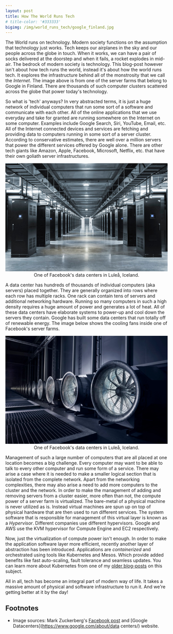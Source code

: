 ```yaml
---
layout: post
title: How The World Runs Tech
# title-color: '#333333'
bigimg: /img/world_runs_tech/google_finland.jpg
---
```


The World runs on technology. Modern society functions on the assumption that technology just works. Tech keeps our airplanes in the sky and our people across the globe in touch. When it works, we can have a pair of socks delivered at the doorstep and when it fails, a rocket explodes in mid-air. The bedrock of modern society is technology. This blog-post however isn't about how tech runs the world, instead it's about how the world runs tech. It explores the infrastructure behind all of the monstrosity that we call the *Internet*. The image above is from one of the server farms that belong to Google in Finland. There are thousands of such computer clusters scattered across the globe that power today's technology.

So what is 'tech' anyways? In very abstracted terms, it is just a huge network of individual computers that run some sort of a software and communicate with each other. All of the online applications that we use everyday and take for granted are running somewhere on the Internet on some computer. Examples include Google Search, Siri, YouTube, Email, etc. All of the Internet connected devices and services are fetching and providing data to computers running in some sort of a server cluster. According to conservative estimates, there are well over a million servers that power the different services offered by Google alone. There are other tech giants like Amazon, Apple, Facebook, Microsoft, Netflix,  etc. that have their own goliath server infrastructures.

<div align="center">
<img src="../img/world_runs_tech/facebook_iceland_-30_2.jpg" >
<span>One of Facebook's data centers in Luleå, Iceland.</span>
</div>

A data center has hundreds of thousands of individual computers (aka servers) placed together. They are generally organized into rows where each row has multiple racks. One rack can contain tens of servers and additional networking hardware. Running so many computers in such a high density requires a huge amount of power and generates a lot of heat. All of these data centers have elaborate systems to power-up and cool down the servers they contain. Google has built some data centers that run totally off of renewable energy. The image below shows the cooling fans inside one of Facebook's server farms.

<div align="center">
<img src="../img/world_runs_tech/facebook_iceland_-30.jpg" >
<span>One of Facebook's data centers in Luleå, Iceland.</span>
</div>

Management of such a large number of computers that are all placed at one location becomes a big challenge. Every computer may want to be able to talk to every other computer and run some form of a service. There may arise a case where it is needed to make a smaller logical section that is isolated from the complete network. Apart from the networking complexities, there may also arise a need to add more computers to the cluster and the network. In order to make the management of adding and removing servers from a cluster easier, more often than not, the compute power of a server farm is virtualized. The bare-metal of a physical machine is never utilized as is. Instead virtual machines are spun up on top of physical hardware that are then used to run different services. The system software that is responsible for management of this virtual layer is known as a *Hypervisor*. Different companies use different hypervisors. Google and AWS use the KVM hypervisor for Compute Engine and EC2 respectively.

Now, just the virtualization of compute power isn't enough. In order to make the application software layer more efficient, recently another layer of abstraction has been introduced. Applications are *containerized* and orchestrated using tools like Kubernetes and Mesos. Which provide added benefits like fast auto-scaling, fault tolerance and seamless updates. You can learn more about Kubernetes from one of my [older blog-posts](https://ahsan.io/2018-11-15-why-kubernetes/) on this subject.

All in all, tech has become an integral part of modern way of life. It takes a massive amount of physical and software infrastructure to run it. And we're getting better at it by the day!

## Footnotes
- Image sources: Mark Zuckerberg's [Facebook post](https://www.facebook.com/zuck/posts/10103136694875121) and [Google Datacenters](https://www.google.com/about/data centers/) website.